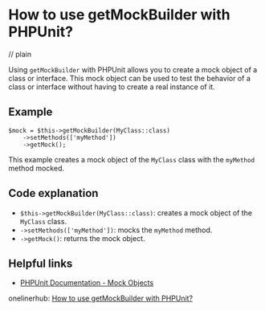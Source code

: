 # How to use getMockBuilder with PHPUnit?
// plain

Using `getMockBuilder` with PHPUnit allows you to create a mock object of a class or interface. This mock object can be used to test the behavior of a class or interface without having to create a real instance of it.

## Example

```
$mock = $this->getMockBuilder(MyClass::class)
    ->setMethods(['myMethod'])
    ->getMock();
```

This example creates a mock object of the `MyClass` class with the `myMethod` method mocked.

## Code explanation

- `$this->getMockBuilder(MyClass::class)`: creates a mock object of the `MyClass` class.
- `->setMethods(['myMethod'])`: mocks the `myMethod` method.
- `->getMock()`: returns the mock object.

## Helpful links
- [PHPUnit Documentation - Mock Objects](https://phpunit.readthedocs.io/en/9.2/test-doubles.html#mock-objects)

onelinerhub: [How to use getMockBuilder with PHPUnit?](https://onelinerhub.com/phpunit/how-to-use-getmockbuilder-with-phpunit)